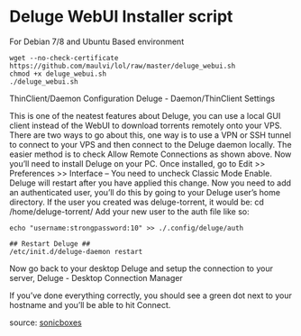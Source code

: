 # Deluge WebUI Installer script

For Debian 7/8 and Ubuntu Based environment

```
wget --no-check-certificate https://github.com/maulvi/lol/raw/master/deluge_webui.sh
chmod +x deluge_webui.sh
./deluge_webui.sh
```
ThinClient/Daemon Configuration Deluge - Daemon/ThinClient Settings

This is one of the neatest features about Deluge, you can use a local GUI client instead of the WebUI to  download torrents remotely onto your VPS.  There are two ways to go about this, one way is to use a VPN or SSH tunnel to connect to your VPS and then connect to the Deluge daemon locally.  The easier method is to check Allow Remote Connections as shown above. Now you’ll need to install Deluge on your PC.  Once installed, go to Edit >>  Preferences >> Interface  –  You need to uncheck Classic Mode Enable.  Deluge will restart after you have applied this change. Now you need to add an authenticated user, you’ll do this by going to your Deluge user’s home directory.  If the user you created was deluge-torrent, it would be: cd /home/deluge-torrent/ Add your new user to the auth file like so:

```
echo "username:strongpassword:10" >> ./.config/deluge/auth

## Restart Deluge ##
/etc/init.d/deluge-daemon restart
```
Now go back to your desktop Deluge and setup the connection to your server, Deluge - Desktop Connection Manager

If you’ve done everything correctly, you should see a green dot next to your hostname and you’ll be able to hit Connect.




source: [sonicboxes](https://sonicboxes.com)
